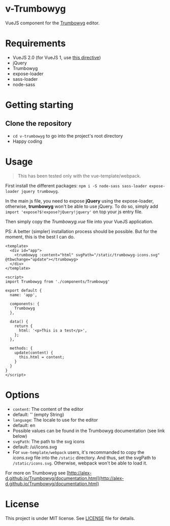v-Trumbowyg
============

VueJS component for the [Trumbowyg](http://alex-d.github.io/Trumbowyg/) editor.

# Requirements

- VueJS 2.0 (for VueJS 1, use [this directive](https://github.com/Elhebert/v-trumbowyg/tree/vuejs-1))
- jQuery
- Trumbowyg
- expose-loader
- sass-loader
- node-sass

# Getting starting

## Clone the repository

- `cd v-trumbowyg` to go into the project's root directory
- Happy coding

# Usage

> This has been tested only with the vue-template/webpack.

First install the different packages: `npm i -S node-sass sass-loader expose-loader jquery trumbowyg`.

In the main js file, you need to expose **jQuery** using the expose-loader, otherwise, **trumbowyg** won't be able to use jQuery.
To do so, simply add `import 'expose?$!expose?jQuery!jquery'` on top your js entry file.

Then simply copy the *Trumbowyg.vue* file into your VueJS application.

PS: A better (simpler) installation process should be possible. But for the moment, this is the best I can do.

```
<template>
  <div id="app">
    <trumbowyg :content="html" svgPath="/static/trumbowyg-icons.svg" @tbwchange="update"></trumbowyg>
  </div>
</template>

<script>
import Trumbowyg from './components/Trumbowyg'

export default {
  name: 'app',

  components: {
    Trumbowyg
  },

  data() {
    return {
      html: '<p>This is a test</p>',
    };
  },

  methods: {
    update(content) {
      this.html = content;
    }
  }
}
</script>
```

# Options

- `content`: The content of the editor
 - default: '' (empty String)
- `language`: The locale to use for the editor
 - default: en
 - Possible values can be found in the Trumbowyg documentation (see link below)
- `svgPath`: The path to the svg icons
 - default: /ui/icons.svg
 - For `vue-template/webpack` users, it's recommanded to copy the *icons.svg* file into the `/static` directory. And thus, set the svgPath to `/static/icons.svg`. Otherwise, webpack won't be able to load it.


For more on Trumbowyg see [http://alex-d.github.io/Trumbowyg/documentation.html](http://alex-d.github.io/Trumbowyg/documentation.html)



# License

This project is under MIT license. See [LICENSE](LICENSE) file for details.
